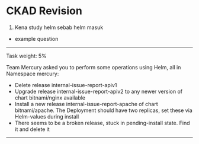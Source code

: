 # CKAD Revision 

1. Kena study helm sebab helm masuk
- example question

---
Task weight: 5%

Team Mercury asked you to perform some operations using Helm, all in Namespace mercury:

- Delete release internal-issue-report-apiv1
- Upgrade release internal-issue-report-apiv2 to any newer version of chart bitnami/nginx available
- Install a new release internal-issue-report-apache of chart bitnami/apache. The Deployment should have two replicas, set these via Helm-values during install
- There seems to be a broken release, stuck in pending-install state. Find it and delete it
---

